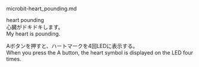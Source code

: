 microbit-heart_pounding.md  

heart pounding  
  心臓がドキドキします。  
  My heart is pounding.  

  Aボタンを押すと、ハートマークを4回LEDに表示する。  
  When you press the A button, the heart symbol is displayed on the LED four times.   
